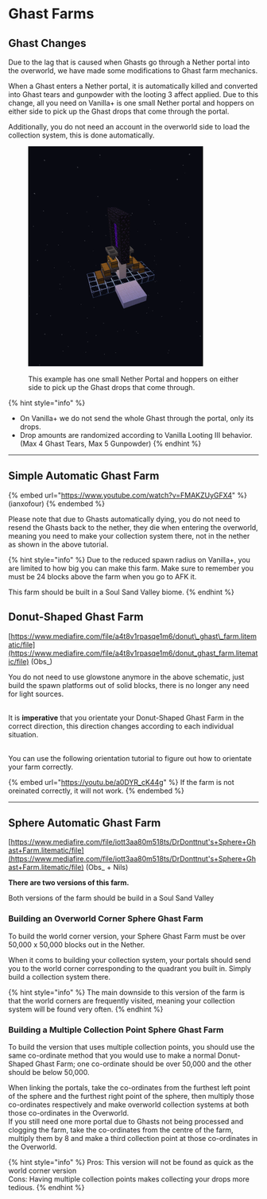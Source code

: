 # Ghast Farms

## Ghast Changes

Due to the lag that is caused when Ghasts go through a Nether portal into the overworld, we have made some modifications to Ghast farm mechanics.

When a Ghast enters a Nether portal, it is automatically killed and converted into Ghast tears and gunpowder with the looting 3 affect applied. Due to this change, all you need on Vanilla+ is one small Nether portal and hoppers on either side to pick up the Ghast drops that come through the portal.

Additionally, you do not need an account in the overworld side to load the collection system, this is done automatically.

<figure><img src="../.gitbook/assets/ghast.png" alt="" width="352"><figcaption><p>This example has one small Nether Portal and hoppers on either side to pick up the Ghast drops that come through.</p></figcaption></figure>

{% hint style="info" %}
* On Vanilla+ we do not send the whole Ghast through the portal, only its drops.
* Drop amounts are randomized according to Vanilla Looting III behavior. (Max 4 Ghast Tears, Max 5 Gunpowder)
{% endhint %}

***

## Simple Automatic Ghast Farm

{% embed url="https://www.youtube.com/watch?v=FMAKZUyGFX4" %}
(ianxofour)
{% endembed %}

Please note that due to Ghasts automatically dying, you do not need to resend the Ghasts back to the nether, they die when entering the overworld, meaning you need to make your collection system there, not in the nether as shown in the above tutorial.

{% hint style="info" %}
Due to the reduced spawn radius on Vanilla+, you are limited to how big you can make this farm. Make sure to remember you must be 24 blocks above the farm when you go to AFK it.

This farm should be built in a Soul Sand Valley biome.
{% endhint %}

## Donut-Shaped Ghast Farm

[https://www.mediafire.com/file/a4t8v1rpasqe1m6/donut\_ghast\_farm.litematic/file](https://www.mediafire.com/file/a4t8v1rpasqe1m6/donut_ghast_farm.litematic/file) (Obs\_)

You do not need to use glowstone anymore in the above schematic, just build the spawn platforms out of solid blocks, there is no longer any need for light sources.

\
It is **imperative** that you orientate your Donut-Shaped Ghast Farm in the correct direction, this direction changes according to each individual situation.&#x20;

\
You can use the following orientation tutorial to figure out how to orientate your farm correctly.

{% embed url="https://youtu.be/a0DYR_cK44g" %}
If the farm is not oreinated correctly, it will not work.
{% endembed %}

***

## Sphere Automatic Ghast Farm

[https://www.mediafire.com/file/iott3aa80m518ts/DrDonttnut's+Sphere+Ghast+Farm.litematic/file](https://www.mediafire.com/file/iott3aa80m518ts/DrDonttnut's+Sphere+Ghast+Farm.litematic/file) (Obs\_ + Nils)

**There are two versions of this farm.**

Both versions of the farm should be build in a Soul Sand Valley

### Building an Overworld Corner Sphere Ghast Farm

To build the world corner version, your Sphere Ghast Farm must be over 50,000 x 50,000 blocks out in the Nether.

When it coms to building your collection system, your portals should send you to the world corner corresponding to the quadrant you built in. Simply build a collection system there.

{% hint style="info" %}
The main downside to this version of the farm is that the world corners are frequently visited, meaning your collection system will be found very often.
{% endhint %}

### Building a Multiple Collection Point Sphere Ghast Farm

To build the version that uses multiple collection points, you should use the same co-ordinate method that you would use to make a normal Donut-Shaped Ghast Farm; one co-ordinate should be over 50,000 and the other should be below 50,000.

When linking the portals, take the co-ordinates from the furthest left point of the sphere and the furthest right point of the sphere, then multiply those co-ordinates respectively and make overworld collection systems at both those co-ordinates in the Overworld.\
If you still need one more portal due to Ghasts not being processed and clogging the farm, take the co-ordinates from the centre of the farm, multiply them by 8 and make a third collection point at those co-ordinates in the Overworld.

{% hint style="info" %}
Pros: This version will not be found as quick as the world corner version\
Cons: Having multiple collection points makes collecting your drops more tedious.
{% endhint %}
